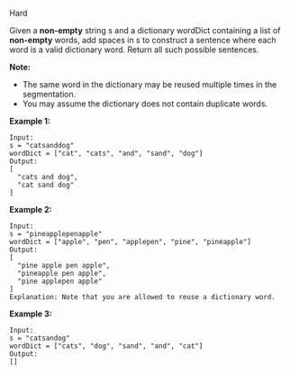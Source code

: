 Hard

Given a **non-empty** string s and a dictionary wordDict containing a list of **non-empty** words, add spaces in s to construct a sentence where each word is a valid dictionary word. Return all such possible sentences.

**Note:**

- The same word in the dictionary may be reused multiple times in the segmentation.  
- You may assume the dictionary does not contain duplicate words.

**Example 1:**
```
Input:
s = "catsanddog"
wordDict = ["cat", "cats", "and", "sand", "dog"]
Output:
[
  "cats and dog",
  "cat sand dog"
]
```
**Example 2:**
```
Input:
s = "pineapplepenapple"
wordDict = ["apple", "pen", "applepen", "pine", "pineapple"]
Output:
[
  "pine apple pen apple",
  "pineapple pen apple",
  "pine applepen apple"
]
Explanation: Note that you are allowed to reuse a dictionary word.
```
**Example 3:**
```
Input:
s = "catsandog"
wordDict = ["cats", "dog", "sand", "and", "cat"]
Output:
[]
```

